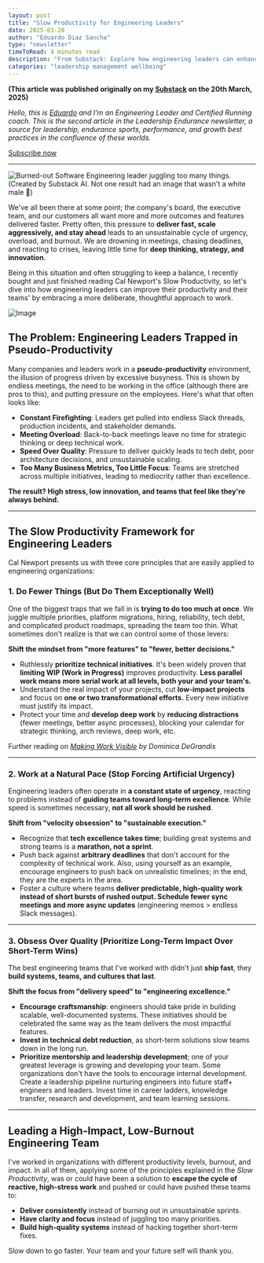 ```yaml
---
layout: post
title: "Slow Productivity for Engineering Leaders"
date: 2025-03-20
author: "Eduardo Diaz Sancha"
type: "newsletter"
timeToRead: 4 minutes read
description: "From Substack: Explore how engineering leaders can enhance productivity and reduce burnout by embracing a thoughtful, deliberate approach to work, inspired by Cal Newport's Slow Productivity principles."
categories: "leadership management wellbeing"
---
```


__(This article was published originally on my [Substack](https://leadershipendurance.substack.com) on the 20th March, 2025)__

_Hello, this is [Eduardo](https://www.linkedin.com/in/edsancha) and I'm an Engineering Leader and Certified Running coach. This is the second article in the Leadership Endurance newsletter, a source for leadership, endurance sports, performance, and growth best practices in the confluence of these worlds._

[Subscribe now](https://leadershipendurance.substack.com/subscribe?)

---

![Burned-out Software Engineering leader juggling too many things. (Created by Substack AI. Not one result had an image that wasn't a white male 🤔)](https://substack-post-media.s3.amazonaws.com/public/images/07247b8b-e5bf-41d9-be06-bf6af3dfb3a0_1024x608.png)

We've all been there at some point; the company's board, the executive team, and our customers all want more and more outcomes and features delivered faster. Pretty often, this pressure to **deliver fast, scale aggressively, and stay ahead** leads to an unsustainable cycle of urgency, overload, and burnout. We are drowning in meetings, chasing deadlines, and reacting to crises, leaving little time for **deep thinking, strategy, and innovation**.

Being in this situation and often struggling to keep a balance, I recently bought and just finished reading Cal Newport's Slow Productivity, so let's dive into how engineering leaders can improve their productivity and their teams' by embracing a more deliberate, thoughtful approach to work.

![Image](https://substack-post-media.s3.amazonaws.com/public/images/c1de47ee-3ced-42a1-95f9-c8a9767a9702_600x600.heic)

## **The Problem: Engineering Leaders Trapped in Pseudo-Productivity**

Many companies and leaders work in a **pseudo-productivity** environment, the illusion of progress driven by excessive busyness. This is shown by endless meetings, the need to be working in the office (although there are pros to this), and putting pressure on the employees. Here's what that often looks like:

- **Constant Firefighting**: Leaders get pulled into endless Slack threads, production incidents, and stakeholder demands.
- **Meeting Overload**: Back-to-back meetings leave no time for strategic thinking or deep technical work.
- **Speed Over Quality**: Pressure to deliver quickly leads to tech debt, poor architecture decisions, and unsustainable scaling.
- **Too Many Business Metrics, Too Little Focus**: Teams are stretched across multiple initiatives, leading to mediocrity rather than excellence.

**The result? High stress, low innovation, and teams that feel like they're always behind.**

---

## **The Slow Productivity Framework for Engineering Leaders**

Cal Newport presents us with three core principles that are easily applied to engineering organizations:

### **1. Do Fewer Things (But Do Them Exceptionally Well)**

One of the biggest traps that we fall in is **trying to do too much at once**. We juggle multiple priorities, platform migrations, hiring, reliability, tech debt, and complicated product roadmaps, spreading the team too thin. What sometimes don't realize is that we can control some of those levers:

**Shift the mindset from "more features" to "fewer, better decisions."**

- Ruthlessly **prioritize technical initiatives**. It's been widely proven that **limiting WIP (Work in Progress)** improves productivity. **Less parallel work means more serial work at all levels, both your and your team's.**
- Understand the real impact of your projects, cut **low-impact projects** and focus on **one or two transformational efforts.** Every new initiative must justify its impact.
- Protect your time and **develop deep work** by **reducing distractions** (fewer meetings, better async processes), blocking your calendar for strategic thinking, arch reviews, deep work, etc.

Further reading on _[Making Work Visible](https://amzn.to/4isNViT) by Dominica DeGrandis_

---

### **2. Work at a Natural Pace (Stop Forcing Artificial Urgency)**

Engineering leaders often operate in **a constant state of urgency**, reacting to problems instead of **guiding teams toward long-term excellence**. While speed is sometimes necessary, **not all work should be rushed**.

**Shift from "velocity obsession" to "sustainable execution."**

- Recognize that **tech excellence takes time**; building great systems and strong teams is a **marathon, not a sprint**.
- Push back against **arbitrary deadlines** that don't account for the complexity of technical work. Also, using yourself as an example, encourage engineers to push back on unrealistic timelines; in the end, they are the experts in the area.
- Foster a culture where teams **deliver predictable, high-quality work instead of short bursts of rushed output. Schedule fewer sync meetings and more async updates** (engineering memos > endless Slack messages).

---

### **3. Obsess Over Quality (Prioritize Long-Term Impact Over Short-Term Wins)**

The best engineering teams that I've worked with didn't just **ship fast**, they **build systems, teams, and cultures that last**.

**Shift the focus from "delivery speed" to "engineering excellence."**

- **Encourage craftsmanship**: engineers should take pride in building scalable, well-documented systems. These initiatives should be celebrated the same way as the team delivers the most impactful features.
- **Invest in technical debt reduction**, as short-term solutions slow teams down in the long run.
- **Prioritize mentorship and leadership development**; one of your greatest leverage is growing and developing your team. Some organizations don't have the tools to encourage internal development. Create a leadership pipeline nurturing engineers into future staff+ engineers and leaders. Invest time in career ladders, knowledge transfer, research and development, and team learning sessions.

---

## **Leading a High-Impact, Low-Burnout Engineering Team**

I've worked in organizations with different productivity levels, burnout, and impact. In all of them, applying some of the principles explained in the _Slow Productivity_, was or could have been a solution to **escape the cycle of reactive, high-stress work** and pushed or could have pushed these teams to:

- **Deliver consistently** instead of burning out in unsustainable sprints.
- **Have clarity and focus** instead of juggling too many priorities.
- **Build high-quality systems** instead of hacking together short-term fixes.

Slow down to go faster. Your team and your future self will thank you. 